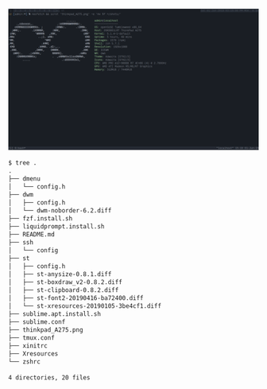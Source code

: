 ![VINIOCHEN](https://raw.githubusercontent.com/writerProDemon666RU/dotfiles/master/thinkpad_A275.png)

```shell
$ tree .
.
├── dmenu
│   └── config.h
├── dwm
│   ├── config.h
│   └── dwm-noborder-6.2.diff
├── fzf.install.sh
├── liquidprompt.install.sh
├── README.md
├── ssh
│   └── config
├── st
│   ├── config.h
│   ├── st-anysize-0.8.1.diff
│   ├── st-boxdraw_v2-0.8.2.diff
│   ├── st-clipboard-0.8.2.diff
│   ├── st-font2-20190416-ba72400.diff
│   └── st-xresources-20190105-3be4cf1.diff
├── sublime.apt.install.sh
├── sublime.conf
├── thinkpad_A275.png
├── tmux.conf
├── xinitrc
├── Xresources
└── zshrc

4 directories, 20 files

```
